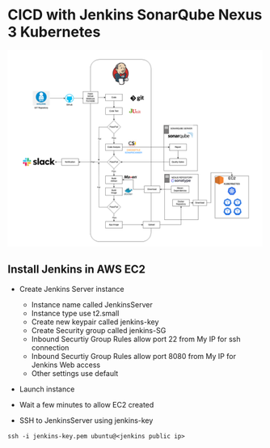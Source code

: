 # CICD with Jenkins SonarQube Nexus 3 Kubernetes

![architecture diagram](/images/architecture-diagram.png)

## Install Jenkins in AWS EC2

- Create Jenkins Server instance
    - Instance name called JenkinsServer
    - Instance type use t2.small
    - Create new keypair called jenkins-key
    - Create Security group called jenkins-SG
    - Inbound Securtiy Group Rules allow port 22 from My IP for ssh connection
    - Inbound Securtiy Group Rules allow port 8080 from My IP for Jenkins Web access
    - Other settings use default
- Launch instance
- Wait a few minutes to allow EC2 created

- SSH to JenkinsServer using jenkins-key
```shell
ssh -i jenkins-key.pem ubuntu@<jenkins public ip>
```






